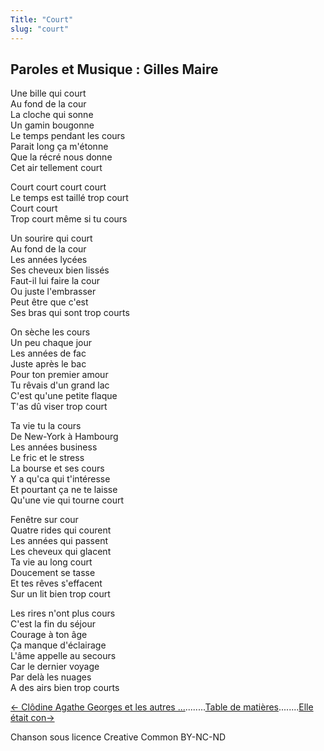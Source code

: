 ```yaml
---
Title: "Court"
slug: "court"
---
```


##  Paroles et Musique : Gilles Maire
  
Une bille qui court  
Au fond de la cour  
La cloche qui sonne  
Un gamin bougonne  
Le temps pendant les cours  
Parait long ça m'étonne  
Que la récré nous donne  
Cet air tellement court  
  
Court court court court  
Le temps est taillé trop court  
Court court  
Trop court même si tu cours  
  
Un sourire qui court  
Au fond de la cour  
Les années lycées  
Ses cheveux bien lissés  
Faut-il lui faire la cour  
Ou juste l'embrasser  
Peut être que c'est  
Ses bras qui sont trop courts  
  
On sèche les cours  
Un peu chaque jour  
Les années de fac  
Juste après le bac  
Pour ton premier amour  
Tu rêvais d'un grand lac  
C'est qu'une petite flaque  
T'as dû viser trop court  
  
Ta vie tu la cours  
De New-York à Hambourg  
Les années business  
Le fric et le stress  
La bourse et ses cours  
Y a qu'ca qui t'intéresse  
Et pourtant ça ne te laisse  
Qu'une vie qui tourne court  
  
Fenêtre sur cour  
Quatre rides qui courent  
Les années qui passent  
Les cheveux qui glacent  
Ta vie au long court  
Doucement se tasse  
Et tes rêves s'effacent  
Sur un lit bien trop court  
  
Les rires n'ont plus cours  
C'est la fin du séjour  
Courage à ton âge  
Ça manque d'éclairage  
L'âme appelle au secours  
Car le dernier voyage  
Par delà les nuages  
A des airs bien trop courts  
  
  
  


[← Clôdine Agathe Georges et les autres ...](../clôdine_agathe_georges_et_les_autres_...)........[Table de matières](..)........[Elle était con→](../elle_était_con)


Chanson sous licence Creative Common BY-NC-ND
